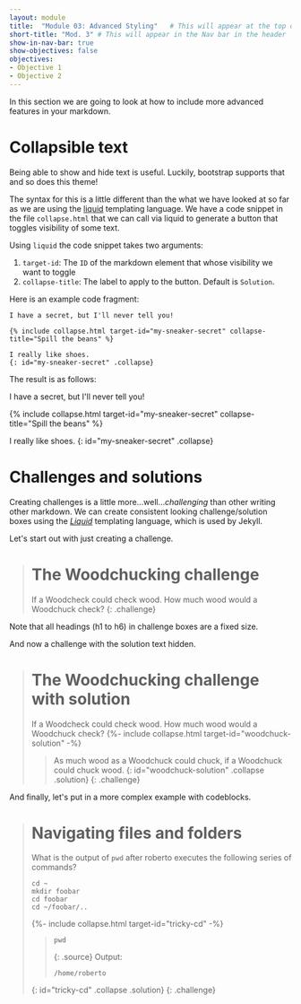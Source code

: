 ```yaml
---
layout: module
title:  "Module 03: Advanced Styling"   # This will appear at the top of the page
short-title: "Mod. 3" # This will appear in the Nav bar in the header
show-in-nav-bar: true
show-objectives: false
objectives:
- Objective 1
- Objective 2
---
```


In this section we are going to look at how to include more advanced features in your markdown.

# Collapsible text

Being able to show and hide text is useful. Luckily, bootstrap supports that and so does this theme!

The syntax for this is a little different than the what we have looked at so far as we are using the [liquid](https://shopify.github.io/liquid/) templating language. We have a code snippet in the file `collapse.html` that we can call via liquid to generate a button that toggles visibility of some text.

Using `liquid` the code snippet takes two arguments:
1. `target-id`: The `ID` of the markdown element that whose visibility we want to toggle
2. `collapse-title`: The label to apply to the button. Default is `Solution`.

Here is an example code fragment:

~~~
I have a secret, but I'll never tell you!

{% include collapse.html target-id="my-sneaker-secret" collapse-title="Spill the beans" %}

I really like shoes.
{: id="my-sneaker-secret" .collapse}
~~~

The result is as follows:

I have a secret, but I'll never tell you!

{% include collapse.html target-id="my-sneaker-secret" collapse-title="Spill the beans" %}

I really like shoes.
{: id="my-sneaker-secret" .collapse}


# Challenges and solutions


Creating challenges is a little more...well...*challenging* than other writing other markdown. We can create consistent looking challenge/solution boxes using the [*Liquid*](https://shopify.github.io/liquid/) templating language, which is used by Jekyll.

Let's start out with just creating a challenge.

> # The Woodchucking challenge
> If a Woodcheck could check wood. How much wood would a Woodchuck check?
{: .challenge}

Note that all headings (h1 to h6) in challenge boxes are a fixed size.

And now a challenge with the solution text hidden.

> # The Woodchucking challenge with solution
> If a Woodcheck could check wood. How much wood would a Woodchuck check?
> {%- include collapse.html target-id="woodchuck-solution" -%}
>> As much wood as a Woodchuck could chuck, if a Woodchuck could chuck wood.
> {: id="woodchuck-solution" .collapse .solution}
{: .challenge}


And finally, let's put in a more complex example with codeblocks.

> # Navigating files and folders
> What is the output of `pwd` after roberto executes the following series of commands?
> ```shell
> cd ~
> mkdir foobar
> cd foobar
> cd ~/foobar/..
>```
> {%- include collapse.html target-id="tricky-cd" -%}
>> ```shell
>> pwd
>> ```
>> {: .source}
>> Output:
>> ```
>> /home/roberto
>> ```
> {: id="tricky-cd" .collapse .solution}
{: .challenge}
